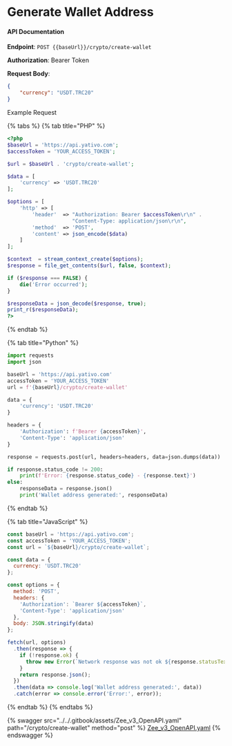 # Generate Wallet Address

#### API Documentation

**Endpoint**: `POST {{baseUrl}}/crypto/create-wallet`

**Authorization**: Bearer Token

**Request Body**:

```json
{
    "currency": "USDT.TRC20"
}
```

Example Request&#x20;

{% tabs %}
{% tab title="PHP" %}
```php
<?php
$baseUrl = 'https://api.yativo.com';
$accessToken = 'YOUR_ACCESS_TOKEN';

$url = $baseUrl . 'crypto/create-wallet';

$data = [
    'currency' => 'USDT.TRC20'
];

$options = [
    'http' => [
        'header'  => "Authorization: Bearer $accessToken\r\n" .
                     "Content-Type: application/json\r\n",
        'method'  => 'POST',
        'content' => json_encode($data)
    ]
];

$context  = stream_context_create($options);
$response = file_get_contents($url, false, $context);

if ($response === FALSE) {
    die('Error occurred');
}

$responseData = json_decode($response, true);
print_r($responseData);
?>

```
{% endtab %}

{% tab title="Python" %}
```python
import requests
import json

baseUrl = 'https://api.yativo.com'
accessToken = 'YOUR_ACCESS_TOKEN'
url = f'{baseUrl}/crypto/create-wallet'

data = {
    'currency': 'USDT.TRC20'
}

headers = {
    'Authorization': f'Bearer {accessToken}',
    'Content-Type': 'application/json'
}

response = requests.post(url, headers=headers, data=json.dumps(data))

if response.status_code != 200:
    print(f'Error: {response.status_code} - {response.text}')
else:
    responseData = response.json()
    print('Wallet address generated:', responseData)
```
{% endtab %}

{% tab title="JavaScript" %}
```javascript
const baseUrl = 'https://api.yativo.com';
const accessToken = 'YOUR_ACCESS_TOKEN';
const url = `${baseUrl}/crypto/create-wallet`;

const data = {
  currency: 'USDT.TRC20'
};

const options = {
  method: 'POST',
  headers: {
    'Authorization': `Bearer ${accessToken}`,
    'Content-Type': 'application/json'
  },
  body: JSON.stringify(data)
};

fetch(url, options)
  .then(response => {
    if (!response.ok) {
      throw new Error(`Network response was not ok ${response.statusText}`);
    }
    return response.json();
  })
  .then(data => console.log('Wallet address generated:', data))
  .catch(error => console.error('Error:', error));

```
{% endtab %}
{% endtabs %}



{% swagger src="../../.gitbook/assets/Zee_v3_OpenAPI.yaml" path="/crypto/create-wallet" method="post" %}
[Zee_v3_OpenAPI.yaml](../../.gitbook/assets/Zee_v3_OpenAPI.yaml)
{% endswagger %}
